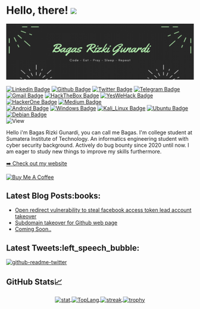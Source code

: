 # Hello, there! <img src="https://raw.githubusercontent.com/MartinHeinz/MartinHeinz/master/wave.gif" width="30px">
<!--<div align="center">
	<h1><img width="60%" src="https://readme-typing-svg.herokuapp.com?font=Ubuntu&size=30&color=00FF00&center=true&vCenter=true&width=440&lines=+🧑🏻‍💻Always+Hacking" /></h1>
</div>-->
<img src="https://github.com/w1th0ut/w1th0ut/blob/main/w1th0ut-banner.png">

[![Linkedin Badge](https://img.shields.io/badge/-bagasgunardi-black?style=flat&logo=linkedin)](https://www.linkedin.com/in/bagasgunardi)
[![Github Badge](https://img.shields.io/badge/-w1th0ut-black?style=flat&logo=github)](https://www.github.com/w1th0ut) 
[![Twitter Badge](https://img.shields.io/badge/-bags_rg-black?style=flat&logo=twitter)](https://twitter.com/bags_rg) 
[![Telegram Badge](https://img.shields.io/badge/-user38-black?style=flat&logo=telegram)](https://telegram.me/user38)
[![Gmail Badge](https://img.shields.io/badge/-bagas.gunardi@gmail.com-black?style=flat&logo=Gmail)](mailto:bagas.gunardi@gmail.com)
[![HackTheBox Badge](https://img.shields.io/badge/-w1th0ut-black?style=flat&logo=hackthebox)](https://app.hackthebox.com/profile/)
[![YesWeHack Badge](https://img.shields.io/badge/-w1th0ut-black?style=flat&logo=yeswehack)](https://yeswehack.com/hunters/w1th0ut)
[![HackerOne Badge](https://img.shields.io/badge/-w1th0ut-black?style=flat&logo=hackerone)](https://hackerone.com/w1th0ut)
[![Medium Badge](https://img.shields.io/badge/-bagasgunardi-black?style=flat&logo=medium)](https://medium.com/@bagasgunardi)
<br>
[![Android Badge](https://img.shields.io/badge/-Android-black?style=flat&logo=android)](https://android.com)
[![Windows Badge](https://img.shields.io/badge/Windows-black?style=flat&logo=windows)](https://www.microsoft.com)
[![Kali_Linux Badge](https://img.shields.io/badge/Kali_Linux-black?style=flat&logo=kali-linux)](https://www.kali.org)
[![Ubuntu Badge](https://img.shields.io/badge/Ubuntu-black?style=flat&logo=ubuntu)](https://ubuntu.com)
[![Debian Badge](https://img.shields.io/badge/Debian-black?style=flat&logo=debian)](https://www.debian.org)
<br>
<img src="https://views.whatilearened.today/views/github/w1th0ut/views.svg" alt="View">

<p>
Hello i'm Bagas Rizki Gunardi, you can call me Bagas. I'm college student at Sumatera Institute of Technology. An informatics engineering student with cyber security background. Actively do bug bounty since 2020 until now. I am eager to study new things to improve my skills furthermore.
</p>
<p><a href="https://w1th0ut.github.io" target="_blank">➡️ Check out my website</a></p>
  <a href="https://www.buymeacoffee.com/bagas" target="_blank" rel="noreferrer nofollow">
      <img src="https://cdn.buymeacoffee.com/buttons/default-orange.png" alt="Buy Me A Coffee" height="40" width="170" >
    </a>
<h2>Latest Blog Posts:books:</h2>
  <ul>
    <li><a href="https://medium.com/@bagasgunardi/open-redirect-xss-to-stealing-facebook-token-49fb476c2f3b?source=user_profile---------0----------------------------" target="_blank">Open redirect vulnerability to steal facebook access token lead account takeover</a></li><li><a href="https://medium.com/@bagasgunardi/how-github-page-takeover-works-66a232dff355?source=user_profile---------0----------------------------">Subdomain takeover for Github web page</a></li><li><a href="javascript:alert('Coming Soon!')">Coming Soon..</a></li>
  </ul>
<h2>Latest Tweets:left_speech_bubble:</h2>
<p><a href="https://twitter.com/bags_rg" target="_blank"><img src="https://github-readme-twitter.gazf.vercel.app/api?id=bags_rg&amp;layout=wide" alt="github-readme-twitter"></a></p>
<h2>GitHub Stats&#x1f4c8;</h2>
<div align="center">
<a href="https://github.com/w1th0ut/">
  <img align="center" src="https://github-readme-stats.vercel.app/api?username=w1th0ut&show_icons=true&include_all_commits=true&count_private=true&&hide_border=true&bg_color=000000&icon_color=00FF00&title_color=00FF00&text_color=FFFFFF&custom_title=My+Github+Stats" alt="stat"/>
</a>

<a href="https://github.com/w1th0ut/">
  <img align="center" src="https://github-readme-stats.vercel.app/api/top-langs/?username=w1th0ut&layout=compact&hide_border=true&langs_count=8&bg_color=000000&icon_color=00FF00&title_color=00FF00&text_color=FFFFFF" alt="TopLang"/>
</a>

<a href="https://github.com/w1th0ut/">
  <img align="center" src="https://github-readme-streak-stats.herokuapp.com?user=w1th0ut&theme=dark&background=black&ring=lime&fire=purple&dates=white&currStreakNum=lime&sideNums=lime&currStreakLabel=lime&sideLabels=lime&stroke=lime&border=black" alt="streak"/>
</a>

<a href="https://github.com/w1th0ut/">
  <img align="center" src="https://github-profile-trophy.vercel.app/?username=w1th0ut&theme=onedark" alt="trophy"/>
</a>
</div>
